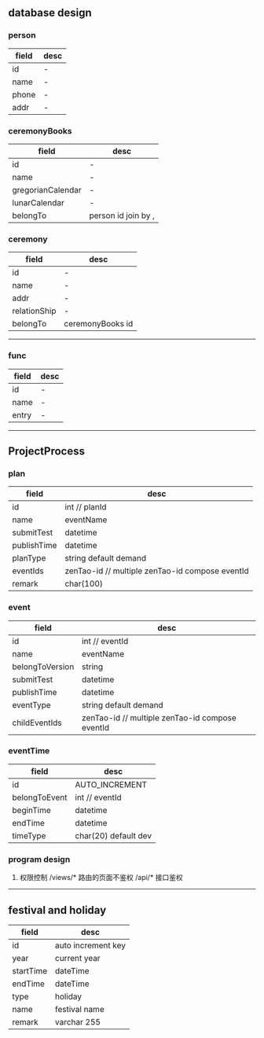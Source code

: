 ## database design

### person
field | desc
------|------
id | -
name | -
phone | -
addr | -


### ceremonyBooks
field | desc
------|------
id | -
name | -
gregorianCalendar | -
lunarCalendar | -
belongTo | person id join by ,


### ceremony
field | desc
------|------
id | -
name | -
addr | -
relationShip | -
belongTo | ceremonyBooks id

---

### func
field | desc
------|------
id | -
name | -
entry | -

---

## ProjectProcess
### plan
field | desc
------|------
id | int // planId
name | eventName
submitTest | datetime
publishTime | datetime
planType | string default demand
eventIds | zenTao-id // multiple zenTao-id compose eventId
remark | char(100)

### event
field | desc
------|------
id | int // eventId
name | eventName
belongToVersion | string
submitTest | datetime
publishTime | datetime
eventType | string default demand
childEventIds | zenTao-id // multiple zenTao-id compose eventId


### eventTime
field | desc
------|------
id | AUTO_INCREMENT
belongToEvent | int // eventId
beginTime | datetime
endTime | datetime
timeType | char(20) default dev

### program design
1. 权限控制
/views/* 路由的页面不鉴权
/api/* 接口鉴权


--------
## festival and holiday
field | desc
------|-----
id | auto increment key
year | current year
startTime | dateTime
endTime | dateTime
type | holiday
name | festival name
remark | varchar 255


